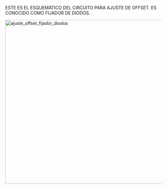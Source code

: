 ESTE ES EL ESQUEMÁTICO DEL CIRCUITO PARA AJUSTE DE OFFSET. ES CONOCIDO COMO FIJADOR DE DIODOS.

<img width="527" alt="ajuste_offset_fijador_diodos" src="https://github.com/m3daniel/Analizador-de-red-electrica-con-Atmega328P-y-lenguje-C./assets/165725603/88381b62-0c0a-45f3-8b59-e177c1198a08">
